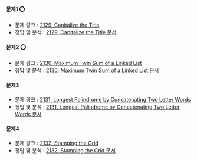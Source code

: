 ####    문제1 ⭕
-   문제 링크 : [2129. Capitalize the Title](https://leetcode.com/contest/biweekly-contest-69/problems/capitalize-the-title/)
-   정답 및 분석 : [2129. Capitalize the Title 문서](../../../문제_문서/2022_01_문서/2129_Capitalize_the_Title.md)


####    문제2 ⭕
-   문제 링크 : [2130. Maximum Twin Sum of a Linked List](https://leetcode.com/contest/biweekly-contest-69/problems/maximum-twin-sum-of-a-linked-list/)
-   정답 및 분석 : [2130. Maximum Twin Sum of a Linked List 문서](../../../문제_문서/2022_01_문서/2130_Maximum_Twin_Sum_of_a_Linked_List.md)


####    문제3
-   문제 링크 : [2131. Longest Palindrome by Concatenating Two Letter Words](https://leetcode.com/contest/biweekly-contest-69/problems/longest-palindrome-by-concatenating-two-letter-words/)
-   정답 및 분석 : [2131. Longest Palindrome by Concatenating Two Letter Words 문서](../../../문제_문서/2022_01_문서/2131_Longest_Palindrome_by_Concatenating_Two_Letter_Words.md)


####    문제4
-   문제 링크 : [2132. Stamping the Grid](https://leetcode.com/contest/biweekly-contest-69/problems/stamping-the-grid/)
-   정답 및 분석 : [2132. Stamping the Grid 문서](../../../문제_문서/2022_01_문서/2132_Stamping_the_Grid.md)
